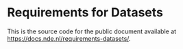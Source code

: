 # Requirements for Datasets

This is the source code for the public document available at https://docs.nde.nl/requirements-datasets/.
